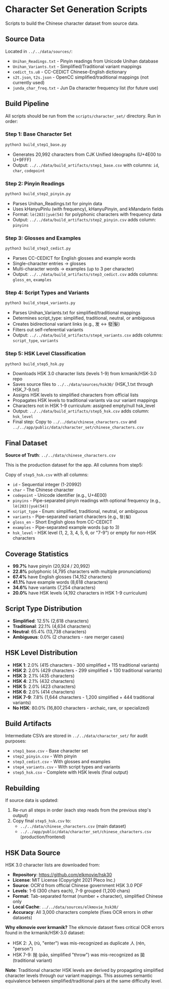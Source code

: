 # Character Set Generation Scripts

Scripts to build the Chinese character dataset from source data.

## Source Data

Located in `../../data/sources/`:
- `Unihan_Readings.txt` - Pinyin readings from Unicode Unihan database
- `Unihan_Variants.txt` - Simplified/Traditional variant mappings
- `cedict_ts.u8` - CC-CEDICT Chinese-English dictionary
- `s2t.json`, `t2s.json` - OpenCC simplified/traditional mappings (not currently used)
- `junda_char_freq.txt` - Jun Da character frequency list (for future use)

## Build Pipeline

All scripts should be run from the `scripts/character_set/` directory. Run in order:

### Step 1: Base Character Set
```bash
python3 build_step1_base.py
```
- Generates 20,992 characters from CJK Unified Ideographs (U+4E00 to U+9FFF)
- Output: `../../data/build_artifacts/step1_base.csv` with columns: `id`, `char`, `codepoint`

### Step 2: Pinyin Readings
```bash
python3 build_step2_pinyin.py
```
- Parses Unihan_Readings.txt for pinyin data
- Uses kHanyuPinlu (with frequency), kHanyuPinyin, and kMandarin fields
- Format: `lè(283)|yuè(54)` for polyphonic characters with frequency data
- Output: `../../data/build_artifacts/step2_pinyin.csv` adds column: `pinyins`

### Step 3: Glosses and Examples
```bash
python3 build_step3_cedict.py
```
- Parses CC-CEDICT for English glosses and example words
- Single-character entries → glosses
- Multi-character words → examples (up to 3 per character)
- Output: `../../data/build_artifacts/step3_cedict.csv` adds columns: `gloss_en`, `examples`

### Step 4: Script Types and Variants
```bash
python3 build_step4_variants.py
```
- Parses Unihan_Variants.txt for simplified/traditional mappings
- Determines script_type: simplified, traditional, neutral, or ambiguous
- Creates bidirectional variant links (e.g., 发 ↔ 發|髮)
- Filters out self-referential variants
- Output: `../../data/build_artifacts/step4_variants.csv` adds columns: `script_type`, `variants`

### Step 5: HSK Level Classification
```bash
python3 build_step5_hsk.py
```
- Downloads HSK 3.0 character lists (levels 1-9) from krmanik/HSK-3.0 repo
- Saves source files to `../../data/sources/hsk30/` (HSK_1.txt through HSK_7-9.txt)
- Assigns HSK levels to simplified characters from official lists
- Propagates HSK levels to traditional variants via our variant mappings
- Characters not in HSK 1-9 curriculum: assigned empty/null hsk_level
- Output: `../../data/build_artifacts/step5_hsk.csv` adds column: `hsk_level`
- Final step: Copy to `../../data/chinese_characters.csv` and `../../app/public/data/character_set/chinese_characters.csv`

## Final Dataset

**Source of Truth**: `../../data/chinese_characters.csv`

This is the production dataset for the app. All columns from step5:

Copy of `step5_hsk.csv` with all columns:
- `id` - Sequential integer (1-20992)
- `char` - The Chinese character
- `codepoint` - Unicode identifier (e.g., U+4E00)
- `pinyins` - Pipe-separated pinyin readings with optional frequency (e.g., `lè(283)|yuè(54)`)
- `script_type` - Enum: simplified, traditional, neutral, or ambiguous
- `variants` - Pipe-separated variant characters (e.g., `發|髮`)
- `gloss_en` - Short English gloss from CC-CEDICT
- `examples` - Pipe-separated example words (up to 3)
- `hsk_level` - HSK level (1, 2, 3, 4, 5, 6, or "7-9") or empty for non-HSK characters

## Coverage Statistics

- **99.7%** have pinyin (20,924 / 20,992)
- **22.8%** polyphonic (4,795 characters with multiple pronunciations)
- **67.4%** have English glosses (14,152 characters)
- **41.1%** have example words (8,618 characters)
- **34.6%** have variants (7,254 characters)
- **20.0%** have HSK levels (4,192 characters in HSK 1-9 curriculum)

## Script Type Distribution

- **Simplified**: 12.5% (2,618 characters)
- **Traditional**: 22.1% (4,634 characters)
- **Neutral**: 65.4% (13,738 characters)
- **Ambiguous**: 0.0% (2 characters - rare merger cases)

## HSK Level Distribution

- **HSK 1**: 2.0% (415 characters - 300 simplified + 115 traditional variants)
- **HSK 2**: 2.0% (429 characters - 299 simplified + 130 traditional variants)
- **HSK 3**: 2.1% (435 characters)
- **HSK 4**: 2.1% (432 characters)
- **HSK 5**: 2.0% (423 characters)
- **HSK 6**: 2.0% (414 characters)
- **HSK 7-9**: 7.8% (1,644 characters - 1,200 simplified + 444 traditional variants)
- **No HSK**: 80.0% (16,800 characters - archaic, rare, or specialized)

## Build Artifacts

Intermediate CSVs are stored in `../../data/character_set/` for audit purposes:
- `step1_base.csv` - Base character set
- `step2_pinyin.csv` - With pinyin
- `step3_cedict.csv` - With glosses and examples
- `step4_variants.csv` - With script types and variants
- `step5_hsk.csv` - Complete with HSK levels (final output)

## Rebuilding

If source data is updated:
1. Re-run all steps in order (each step reads from the previous step's output)
2. Copy final `step5_hsk.csv` to:
   - `../../data/chinese_characters.csv` (main dataset)
   - `../../app/public/data/character_set/chinese_characters.csv` (production/frontend)

## HSK Data Source

HSK 3.0 character lists are downloaded from:
- **Repository**: https://github.com/elkmovie/hsk30
- **License**: MIT License (Copyright 2021 Pleco Inc.)
- **Source**: OCR'd from official Chinese government HSK 3.0 PDF
- **Levels**: 1-6 (300 chars each), 7-9 grouped (1,200 chars)
- **Format**: Tab-separated format (number + character), simplified Chinese only
- **Local Cache**: `../../data/sources/elkmovie_hsk30/`
- **Accuracy**: All 3,000 characters complete (fixes OCR errors in other datasets)

**Why elkmovie over krmanik?**
The elkmovie dataset fixes critical OCR errors found in the krmanik/HSK-3.0 dataset:
- HSK 2: 入 (rù, "enter") was mis-recognized as duplicate 人 (rén, "person")
- HSK 7-9: 抛 (pāo, simplified "throw") was mis-recognized as 拋 (traditional variant)

**Note**: Traditional character HSK levels are derived by propagating simplified character levels through our variant mappings. This assumes semantic equivalence between simplified/traditional pairs at the same difficulty level.
